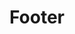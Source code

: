 ---
title: Footer
routable: false
visible: false
expires: 0
pageOptions:
    noIndex: true
sitemap:
   ignore: true
# do not change taxonomy definition
# unique category is an identifier in templates/partials/footer.html.twig
taxonomy:
   tag: 'unique-footer'

content:
  headline: Stay in touch
  byline:
    # (values) bold | italic | uppercase | normal-case | small | normal-case
    text: In posuere eleifend <span class="nowrap">odio quisque</span> semper.
  button:
    # (values) fa-envelope-o | bold | italic | uppercase | normal-case | small | normal-case
    text: 'Newsletter'
    class: 'fa-envelope-o'
    url: 'https://kittyfishfrommars.github.io'

social:
  items:
    -
      title: YouTube
      icon: fa-youtube-play
      url: 'https://youtube.com'
    -
      title: Facebook
      icon: fa-facebook
      url: 'https://facebook.com'
    -
      title: Tickets
      # icon: fa fa-ticket
      icon: fa-tags
      url: 'https://github.com/kittyfishfrommars'

legal:
  items:
    -
      title: 'Credits'
      url: 'https://www.google.com'
      parameter: '#credits'
    -
      title: 'Privacy Policy'
      url: 'https://www.youtube.com'
      parameter: '#privacy'
    -
      title: 'Legal Notice'
      # url: 'https://www.youtube.com'
      # parameter: '#privacy'
---
